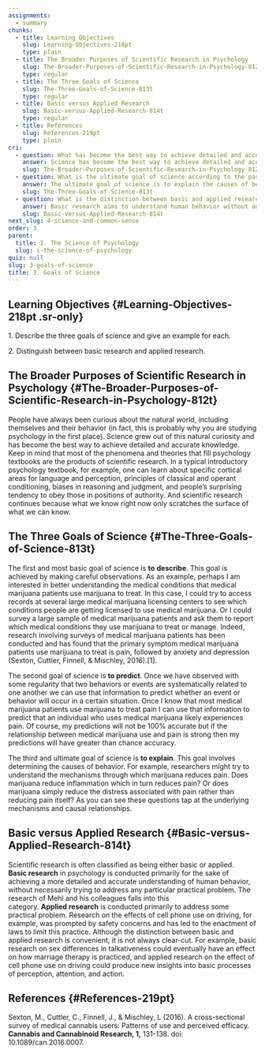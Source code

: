 ```yaml
---
assignments:
  - summary
chunks:
  - title: Learning Objectives
    slug: Learning-Objectives-218pt
    type: plain
  - title: The Broader Purposes of Scientific Research in Psychology
    slug: The-Broader-Purposes-of-Scientific-Research-in-Psychology-812t
    type: regular
  - title: The Three Goals of Science
    slug: The-Three-Goals-of-Science-813t
    type: regular
  - title: Basic versus Applied Research
    slug: Basic-versus-Applied-Research-814t
    type: regular
  - title: References
    slug: References-219pt
    type: plain
cri:
  - question: What has become the best way to achieve detailed and accurate knowledge about the natural world?
    answer: Science has become the best way to achieve detailed and accurate knowledge.
    slug: The-Broader-Purposes-of-Scientific-Research-in-Psychology-812t
  - question: What is the ultimate goal of science according to the passage?
    answer: The ultimate goal of science is to explain the causes of behavior.
    slug: The-Three-Goals-of-Science-813t
  - question: What is the distinction between basic and applied research in psychology?
    answer: Basic research aims to understand human behavior without addressing practical problems, while applied research focuses on solving specific issues.
    slug: Basic-versus-Applied-Research-814t
next_slug: 4-science-and-common-sense
order: 3
parent:
  title: I. The Science of Psychology
  slug: i-the-science-of-psychology
quiz: null
slug: 3-goals-of-science
title: 3. Goals of Science
---
```


## Learning Objectives {#Learning-Objectives-218pt .sr-only}

<i-callout variant="info" title="Learning Objectives">

1\. Describe the three goals of science and give an example for each.

2\. Distinguish between basic research and applied research.

</i-callout>

## The Broader Purposes of Scientific Research in Psychology {#The-Broader-Purposes-of-Scientific-Research-in-Psychology-812t}

People have always been curious about the natural world, including themselves and their behavior (in fact, this is probably why you are studying psychology in the first place). Science grew out of this natural curiosity and has become the best way to achieve detailed and accurate knowledge. Keep in mind that most of the phenomena and theories that fill psychology textbooks are the products of scientific research. In a typical introductory psychology textbook, for example, one can learn about specific cortical areas for language and perception, principles of classical and operant conditioning, biases in reasoning and judgment, and people’s surprising tendency to obey those in positions of authority. And scientific research continues because what we know right now only scratches the surface of what we can know.

## The Three Goals of Science {#The-Three-Goals-of-Science-813t}

The first and most basic goal of science is **to** **describe**. This goal is achieved by making careful observations. As an example, perhaps I am interested in better understanding the medical conditions that medical marijuana patients use marijuana to treat. In this case, I could try to access records at several large medical marijuana licensing centers to see which conditions people are getting licensed to use medical marijuana. Or I could survey a large sample of medical marijuana patients and ask them to report which medical conditions they use marijuana to treat or manage. Indeed, research involving surveys of medical marijuana patients has been conducted and has found that the primary symptom medical marijuana patients use marijuana to treat is pain, followed by anxiety and depression (Sexton, Cuttler, Finnell, & Mischley, 2016).\[1\].

The second goal of science is **to predict**. Once we have observed with some regularity that two behaviors or events are systematically related to one another we can use that information to predict whether an event or behavior will occur in a certain situation. Once I know that most medical marijuana patients use marijuana to treat pain I can use that information to predict that an individual who uses medical marijuana likely experiences pain. Of course, my predictions will not be 100% accurate but if the relationship between medical marijuana use and pain is strong then my predictions will have greater than chance accuracy.

The third and ultimate goal of science is **to explain**. This goal involves determining the causes of behavior. For example, researchers might try to understand the mechanisms through which marijuana reduces pain. Does marijuana reduce inflammation which in turn reduces pain? Or does marijuana simply reduce the distress associated with pain rather than reducing pain itself? As you can see these questions tap at the underlying mechanisms and causal relationships.

## Basic versus Applied Research {#Basic-versus-Applied-Research-814t}

Scientific research is often classified as being either basic or applied. **Basic research** in psychology is conducted primarily for the sake of achieving a more detailed and accurate understanding of human behavior, without necessarily trying to address any particular practical problem. The research of Mehl and his colleagues falls into this category. **Applied research** is conducted primarily to address some practical problem. Research on the effects of cell phone use on driving, for example, was prompted by safety concerns and has led to the enactment of laws to limit this practice. Although the distinction between basic and applied research is convenient, it is not always clear-cut. For example, basic research on sex differences in talkativeness could eventually have an effect on how marriage therapy is practiced, and applied research on the effect of cell phone use on driving could produce new insights into basic processes of perception, attention, and action.

## References {#References-219pt}

Sexton, M., Cuttler, C., Finnell, J., & Mischley, L (2016). A cross-sectional survey of medical cannabis users: Patterns of use and perceived efficacy. **Cannabis and Cannabinoid Research, 1,** 131-138. doi: 10.1089/can.2016.0007.
